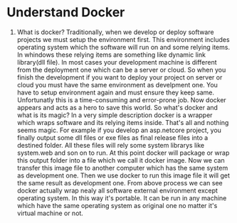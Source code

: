 # Understand Docker
1. What is docker?
    Traditionally, when we develop or deploy software projects we must setup the environment first. This environment includes operating system which the software will run on and some relying items. In whindows these relying items are something like dynamic link library(dll file). In most cases your development machine is different from the deployment one which can be a server or cloud. So when you finish the  development if you want to deploy your project on server or cloud you must have the same environment as develpment one. You have to setup environment again and must ensure they keep same. Unfortunatly this is a time-consuming and error-prone job. Now docker appears and acts as a hero to save this world.
    So what's docker and what is its magic?
    In a very simple description docker is a wrapper which wraps software and its relying items inside. That's all and nothing seems magic. For example if you develop an asp.netcore project, you finally output some dll files or exe files as final release files into a destined folder. All these files will rely some system librarys like system.web and son on to run. At this point docker will package or wrap this output folder into a file which we call it docker image. Now we can transfer this image file to another computer which has the same system as development one. Then we use docker to run this image file it will get the same result as development one.
    From above process we can see docker actually wrap nealy all software external environment except operating system. In this way it's portable. It can be run in any machine which have the same operating system as original one no matter it's virtual machine or not.


